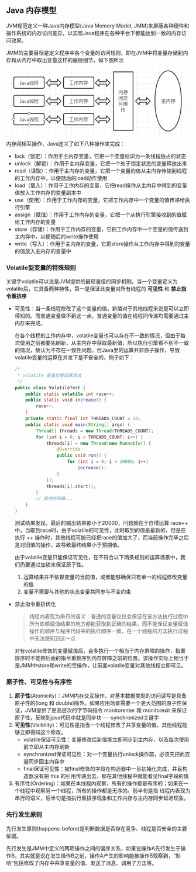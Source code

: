 ## Java 内存模型

JVM规范定义一种Java内存模型(Java Memory Model, JMM)来屏蔽各种硬件和操作系统的内存访问差异，以实现Java程序在各种平台下都能达到一致的内存访问效果。

JMM的主要目标是定义程序中各个变量的访问规则，即在JVM中将变量存储到内存和从内存中取出变量这样的底层细节，如下图所示

![JMM](../pic/JMM.PNG)

内存间相互操作，Java定义了如下八种操作来完成：

+ lock（锁定）：作用于主内存变量，它把一个变量标识为一条线程独占的状态
+ unlock（解锁）：作用于主内存变量，它把一个处于锁定状态的变量释放出来
+ read（读取）：作用于主内存的变量，它把一个变量的值从主内存传输到线程的工作内存中，以便随后的load动作使用
+ load（载入）：作用于工作内存的变量，它把read操作从主内存中得到的变量值放入工作内存的变量副本中
+ use（使用）：作用于工作内存的变量，它把工作内存中一个变量的值传递给执行引擎
+ assign（赋值）：作用于工作内存的变量，它把一个从执行引擎接收到的值赋给工作内存的变量
+ store（存储）：作用于工作内存的变量，它把工作内存中一个变量的值传送到主内存中，以便随后的write操作使用
+ write（写入）：作用于主内存的变量，它把store操作从工作内存中得到的变量的值放入主内存的变量中

### Volatile型变量的特殊规则

关键字volatile可以说是JVM提供的最轻量级的同步机制，当一个变量定义为volatile后，它具备两种特性，第一是保证此变量对所有线程的 **可见性** 和 **禁止指令重排序**

+ 可见性：当一条线程修改了这个变量的值，新值对于其他线程来说是可以立即得知的。而普通变量做不到这一点，普通变量的值在线程间传递均需要通过主内存来完成。

  在各个线程的工作内存中，volatile变量也可以存在不一致的情况，但由于每次使用之前都要先刷新，从主内存中获取最新值，所以执行引擎看不到不一致的情况，故认为不存在一致性问题。但Java里的运算并非原子操作，导致volatile变量的运算在并发下是不安全的，例子如下：

  ```java
  /*
   * volatile 变量自增运算测试
   */
  public class VolatileTest {
      public static volatile int race++;
      public static void increase() {
          race++;
      }
      private static final int THREADS_COUNT = 20;
      public static void main(String[] args) {
          Thread[] threads = new Thread(THREADS_COUNT);
          for (int i = 0; i < THREADS_COUNT; i++) {
              threads[i] = new Thread(new Runnable() {
                  @Override
                  public void run() {
                      for (int i = 0; i < 10000; i++)
                          increase();
                  }
              });
              threads[i].start();
          }
          // 其他代码略...
      }
  }
  ```

  测试结果发现，最后的输出结果都小于20000，问题就在于自增运算 race++ 中，当取到race时，由于volatile的可见性，此时取到的值是最新的，但是在执行 ++ 操作时，其他线程可能已经把race的值加大了，而当前操作完毕之后是对旧值的操作，故导致最终结果小于预期值。

  由于volatile变量只能保证可见性，在不符合以下两条规则的运算场景中，我们仍要通过加锁来保证原子性。

  1. 运算结果并不依赖变量的当前值，或者能够确保只有单一的线程修改变量的值
  2. 变量不需要与其他的状态变量共同参与不变约束

+ 禁止指令重排优化

  > 线程内表现为串行的语义：普通的变量仅仅会保证在该方法执行过程中所有依赖赋值结果的地方都能获取到正确的结果，而不能保证变量赋值操作的顺序与程序代码中的执行顺序一致，在一个线程的方法执行过程中无法感知到这一点

  对有volatile修饰的变量赋值后，会多执行一个相当于内存屏障的操作，指重排序时不能把后面的指令重排序到内存屏障之前的位置。该操作实际上相当于是JMM中store和write的空操作，让前面volatile变量对其他线程立即可见。

### 原子性、可见性与有序性

1. **原子性**(Atomicity)：JMM内存交互操作，对基本数据类型的访问读写是具备原子性的(long 和 double)除外。如果应用场景需要一个更大范围的原子性保证，JVM提供了更高层次的字节码指令 monitorenter 和 monitorexit 来保证原子性，反映到java代码中就是同步块----synchronized关键字
2. **可见性**(Visibility)：可见性是指当一个线程修改了共享变量的值，其他线程能够立即得知这个修改。
   + volatile保证可见性：变量修改后新值能立即同步到主内存，以及每次使用前立即从主内存刷新
   + synchronized保证可见性：对一个变量执行unlock操作前，必须先把此变量同步回主内存中
   + final保证可见性：被final修饰的字段在构造器中一旦初始化完成，并且构造器没有把 this 的引用传递出去，那在其他线程中就能看见final字段的值
3. 有序性(Ordering)：如果在本线程内观察，所有的操作都是有序的；如果在一个线程中观察另一个线程，所有的操作都是无序的。前半句是指 线程内表现为串行的语义，后半句是指执行重排序现象和工作内存与主内存同步延迟现象。

### 先行发生原则

先行发生原则(happens-before)是判断数据是否存在竞争、线程是否安全的主要依据。

先行发生是JMM中定义的两项操作之间的偏序关系，如果说操作A先行发生于操作B，其实就是说在发生操作B之前，操作A产生的影响能被操作B观察到，“影响”包括修改了内存中共享变量的值、发送了消息、调用了方法等。